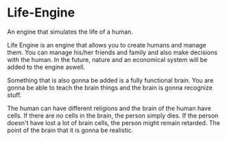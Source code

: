 Life-Engine
===========

An engine that simulates the life of a human. 

Life Engine is an engine that allows you to create humans and manage them.
You can manage his/her friends and family and also make decisions with the human.
In the future, nature and an economical system will be added to the engine aswell.

Something that is also gonna be added is a fully functional brain. 
You are gonna be able to teach the brain things and the brain is gonna recognize stuff.

The human can have different religions and the brain of the human have cells.
If there are no cells in the brain, the person simply dies. If the person 
doesn't have lost a lot of brain cells, the person might remain retarded.
The point of the brain that it is gonna be realistic.
